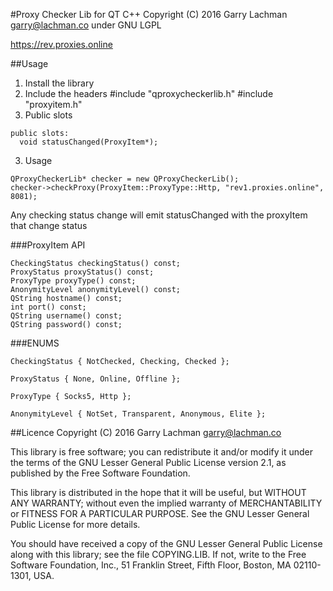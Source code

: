 #Proxy Checker Lib for QT C++
Copyright (C) 2016 Garry Lachman <garry@lachman.co> under GNU LGPL

https://rev.proxies.online

##Usage

1. Install the library
2. Include the headers
#include "qproxycheckerlib.h"
#include "proxyitem.h"
3. Public slots
```
public slots:
  void statusChanged(ProxyItem*);
```
3. Usage
```
QProxyCheckerLib* checker = new QProxyCheckerLib();
checker->checkProxy(ProxyItem::ProxyType::Http, "rev1.proxies.online", 8081);
```

Any checking status change will emit statusChanged with the proxyItem that change status

###ProxyItem API
```
CheckingStatus checkingStatus() const;
ProxyStatus proxyStatus() const;
ProxyType proxyType() const;
AnonymityLevel anonymityLevel() const;
QString hostname() const;
int port() const;
QString username() const;
QString password() const;
```

###ENUMS
```
CheckingStatus { NotChecked, Checking, Checked };
```
```
ProxyStatus { None, Online, Offline };
```
```
ProxyType { Socks5, Http };
```
```
AnonymityLevel { NotSet, Transparent, Anonymous, Elite };
```

##Licence
Copyright (C) 2016 Garry Lachman <garry@lachman.co>

This library is free software; you can redistribute it and/or
modify it under the terms of the GNU Lesser General Public
License version 2.1, as published by the Free Software Foundation.

This library is distributed in the hope that it will be useful,
but WITHOUT ANY WARRANTY; without even the implied warranty of
MERCHANTABILITY or FITNESS FOR A PARTICULAR PURPOSE.  See the GNU
Lesser General Public License for more details.

You should have received a copy of the GNU Lesser General Public License
along with this library; see the file COPYING.LIB.  If not, write to
the Free Software Foundation, Inc., 51 Franklin Street, Fifth Floor,
Boston, MA 02110-1301, USA.
